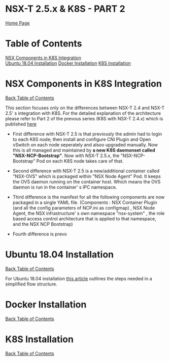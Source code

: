 # NSX-T 2.5.x & K8S  - PART 2
[Home Page](https://github.com/dumlutimuralp/k8s-with-nsx-t-2.5.x)

# Table of Contents
[NSX Components in K8S Integration](#NSX-Components-in-K8S-Integration)  
[Ubuntu 18.04 Installation](#Ubuntu-18.04-Installation) 
[Docker Installation](#Docker-Installation)
[K8S Installation](#K8S-Installation)

# NSX Components in K8S Integration
[Back Table of Contents](https://github.com/dumlutimuralp/k8s-with-nsx-t-2.5.x/tree/master/Part%202#Table-of-Contents)

This section focuses only on the differences between NSX-T 2.4 and NSX-T 2.5' s integration with K8S. For the detailed explanation of the architecture please refer to Part 2 of the prevous series (K8S with NSX-T 2.4.x) which is published [here](https://github.com/dumlutimuralp/k8s-with-nsx-t-2.4.x/blob/master/Part%202/README.md)

* First difference with NSX-T 2.5 is that previously the admin had to login to each K8S node; then install and configure CNI Plugin and Open vSwitch on each node seperately and alsoo upgraded manually. Now this is all managed and maintained by <b>a new K8S daemonset called "NSX-NCP-Bootstrap"</b>. Now with NSX-T 2.5.x, the "NSX-NCP-Bootstrap" Pod on each K8S node takes care of that. 

* Second difference with NSX-T 2.5 is a new/additional container called "NSX-OVS" which is packaged within "NSX Node Agent" Pod. It keeps the OVS daemon running on the container host. Which means the OVS daemon is run in the container' s IPC namespace. 

* Third difference is the manifest for all the following components are now packaged in a single YAML file. (Components : NSX Container Plugin (and all the config parameters of NCP.ini as configmap) , NSX Node Agent, the NSX infrastructure' s own namespace "nsx-system" , the role based access control architecture that is applied to that namespace, and the NSX NCP Bootstrap)

* Fourth difference is prevo

# Ubuntu 18.04 Installation
[Back Table of Contents](https://github.com/dumlutimuralp/k8s-with-nsx-t-2.5.x/tree/master/Part%202#Table-of-Contents)

For Ubuntu 18.04 installation [this article](https://www.linuxtechi.com/ubuntu-18-04-lts-desktop-installation-guide-screenshots/) outlines the steps needed in a simplified flow structure.


# Docker Installation
[Back Table of Contents](https://github.com/dumlutimuralp/k8s-with-nsx-t-2.5.x/tree/master/Part%202#Table-of-Contents)

# K8S Installation
[Back Table of Contents](https://github.com/dumlutimuralp/k8s-with-nsx-t-2.5.x/tree/master/Part%202#Table-of-Contents)
